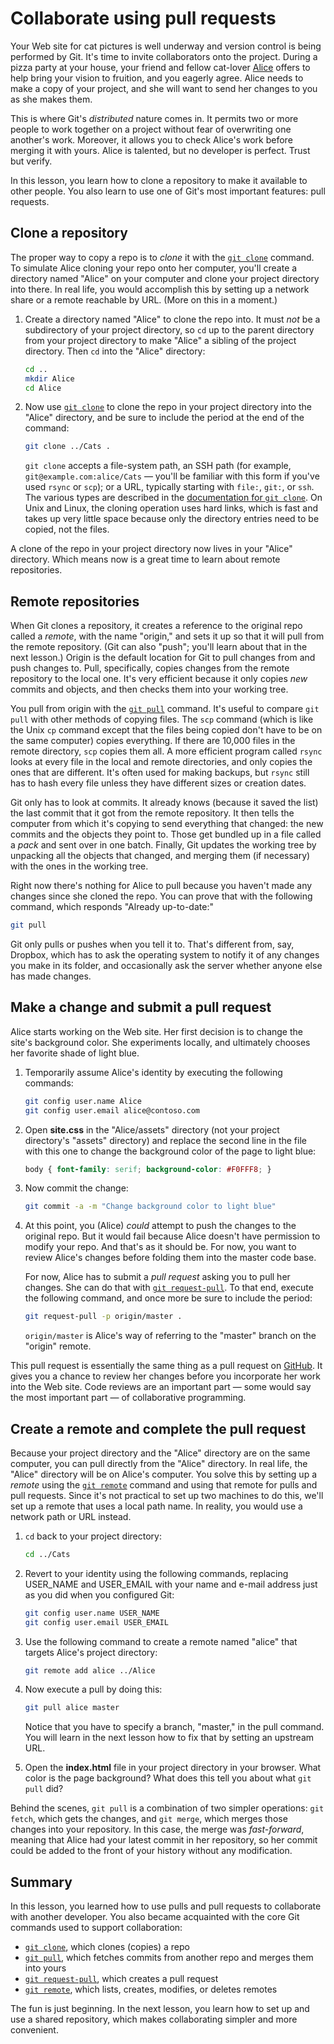 # Collaborate using pull requests

Your Web site for cat pictures is well underway and version control is being performed by Git. It's time to invite collaborators onto the project. During a pizza party at your house, your friend and fellow cat-lover [Alice](https://en.wikipedia.org/wiki/Alice_and_Bob) offers to help bring your vision to fruition, and you eagerly agree. Alice needs to make a copy of your project, and she will want to send her changes to you as she makes them.

This is where Git's _distributed_ nature comes in. It permits two or more people to work together on a project without fear of overwriting one another's work. Moreover, it allows you to check Alice's work before merging it with yours. Alice is talented, but no developer is perfect. Trust but verify.

In this lesson, you learn how to clone a repository to make it available to other people. You also learn to use one of Git's most important features: pull requests.

## Clone a repository

The proper way to copy a repo is to *clone* it with the [`git clone`](https://git-scm.com/docs/git-clone) command. To simulate Alice cloning your repo onto her computer, you'll create a directory named "Alice" on your computer and clone your project directory into there. In real life, you would accomplish this by setting up a network share or a remote reachable by URL. (More on this in a moment.)

1. Create a directory named "Alice" to clone the repo into. It must *not* be a subdirectory of your project directory, so `cd` up to the parent directory from your project directory to make "Alice" a sibling of the project directory. Then `cd` into the "Alice" directory:

	```bash
	cd ..
	mkdir Alice
	cd Alice
	```

1. Now use [`git clone`](https://git-scm.com/docs/git-clone) to clone the repo in your project directory into the "Alice" directory, and be sure to include the period at the end of the command:

	```bash
	git clone ../Cats .
	```

	`git clone` accepts a file-system path, an SSH path (for example, `git@example.com:alice/Cats` — you'll be familiar with this form if you've used `rsync` or `scp`); or a URL, typically starting with `file:`, `git:`, or `ssh`. The various types are described in the [documentation for `git clone`](https://git-scm.com/docs/git-clone). On Unix and Linux, the cloning operation uses hard links, which is fast and takes up very little space because only the directory entries need to be copied, not the files.

A clone of the repo in your project directory now lives in your "Alice" directory. Which means now is a great time to learn about remote repositories.

## Remote repositories

When Git clones a repository, it creates a reference to the original repo called a _remote_, with the name "origin," and sets it up so that it will pull from the remote repository. (Git can also "push"; you'll learn about that in the next lesson.) Origin is the default location for Git to pull changes from and push changes to. Pull, specifically, copies changes from the remote repository to the local one. It's very efficient because it only copies _new_ commits and objects, and then checks them into your working tree.

You pull from origin with the [`git pull`](https://git-scm.com/docs/git-pull) command. It's useful to compare `git pull` with other methods of copying files. The `scp` command (which is like the Unix `cp` command except that the files being copied don't have to be on the same computer) copies everything. If there are 10,000 files in the remote directory, `scp` copies them all. A more efficient program called `rsync` looks at every file in the local and remote directories, and only copies the ones that are different. It's often used for making backups, but `rsync` still has to hash every file unless they have different sizes or creation dates.

Git only has to look at commits. It already knows (because it saved the list) the last commit that it got from the remote repository. It then tells the computer from which it's copying to send everything that changed: the new commits and the objects they point to. Those get bundled up in a file called a _pack_ and sent over in one batch. Finally, Git updates the working tree by unpacking all the objects that changed, and merging them (if necessary) with the ones in the working tree.

Right now there's nothing for Alice to pull because you haven't made any changes since she cloned the repo. You can prove that with the following command, which responds "Already up-to-date:"

```bash
git pull
```

Git only pulls or pushes when you tell it to. That's different from, say, Dropbox, which has to ask the operating system to notify it of any changes you make in its folder, and occasionally ask the server whether anyone else has made changes.

## Make a change and submit a pull request

Alice starts working on the Web site. Her first decision is to change the site's background color. She experiments locally, and ultimately chooses her favorite shade of light blue.

1. Temporarily assume Alice's identity by executing the following commands:

	```bash
	git config user.name Alice
	git config user.email alice@contoso.com
	```

1. Open **site.css** in the "Alice/assets" directory (not your project directory's "assets" directory) and replace the second line in the file with this one to change the background color of the page to light blue:

	```css
	body { font-family: serif; background-color: #F0FFF8; }
	```

1. Now commit the change:

	```bash
	git commit -a -m "Change background color to light blue"
	```

1. At this point, you (Alice) *could* attempt to push the changes to the original repo. But it would fail because Alice doesn't have permission to modify your repo. And that's as it should be. For now, you want to review Alice's changes before folding them into the master code base.

	For now, Alice has to submit a *pull request* asking you to pull her changes. She can do that with [`git request-pull`](https://git-scm.com/docs/git-request-pull). To that end, execute the following command, and once more be sure to include the period:

	```bash
	git request-pull -p origin/master .
	```

	`origin/master` is Alice's way of referring to the "master" branch on the "origin" remote.

This pull request is essentially the same thing as a pull request on [GitHub](https://github.com). It gives you a chance to review her changes before you incorporate her work into the Web site. Code reviews are an important part — some would say the most important part — of collaborative programming.

## Create a remote and complete the pull request

Because your project directory and the "Alice" directory are on the same computer, you can pull directly from the "Alice" directory. In real life, the "Alice" directory will be on Alice's computer. You solve this by setting up a *remote* using the [`git remote`](https://git-scm.com/docs/git-remote) command and using that remote for pulls and pull requests. Since it's not practical to set up two machines to do this, we'll set up a remote that uses a local path name. In reality, you would use a network path or URL instead.

1. `cd` back to your project directory:

	```bash
	cd ../Cats
	```

1. Revert to your identity using the following commands, replacing USER_NAME and USER_EMAIL with your name and e-mail address just as you did when you configured Git:

	```bash
	git config user.name USER_NAME
	git config user.email USER_EMAIL
	```

1. Use the following command to create a remote named "alice" that targets Alice's project directory:

	```bash
	git remote add alice ../Alice
	```

1. Now execute a pull by doing this:

	```bash
	git pull alice master
	```

	Notice that you have to specify a branch, "master," in the pull command. You will learn in the next lesson how to fix that by setting an upstream URL.

1. Open the **index.html** file in your project directory in your browser. What color is the page background? What does this tell you about what `git pull` did? 

Behind the scenes, `git pull` is a combination of two simpler operations: `git fetch`, which gets the changes, and `git merge`, which merges those changes into your repository. In this case, the merge was _fast-forward_, meaning that Alice had your latest commit in her repository, so her commit could be added to the front of your history without any modification.

## Summary

In this lesson, you learned how to use pulls and pull requests to collaborate with another developer. You also became acquainted with the core Git commands used to support collaboration:

- [`git clone`](https://git-scm.com/docs/git-clone), which clones (copies) a repo
- [`git pull`](https://git-scm.com/docs/git-pull), which fetches commits from another repo and merges them into yours
- [`git request-pull`](https://git-scm.com/docs/git-request-pull), which creates a pull request
- [`git remote`](https://git-scm.com/docs/git-remote), which lists, creates, modifies, or deletes remotes

The fun is just beginning. In the next lesson, you learn how to set up and use a shared repository, which makes collaborating simpler and more convenient.
